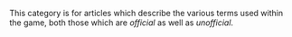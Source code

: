 This category is for articles which describe the various terms used
within the game, both those which are *official* as well as
*unofficial*.